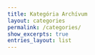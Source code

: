 ```yaml
---
title: Kategória Archívum
layout: categories
permalink: /categories/
show_excerpts: true
entries_layout: list
---
```

